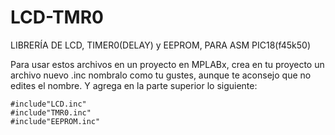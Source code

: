 # LCD-TMR0
LIBRERÍA  DE LCD, TIMER0(DELAY) y EEPROM, PARA ASM PIC18(f45k50)


Para usar estos archivos en un proyecto en MPLABx, crea en tu proyecto un archivo nuevo .inc
nombralo como tu gustes, aunque te aconsejo que no edites el nombre. Y agrega en la parte superior
lo siguiente:

    #include"LCD.inc"
    #include"TMR0.inc"
    #include"EEPROM.inc"




